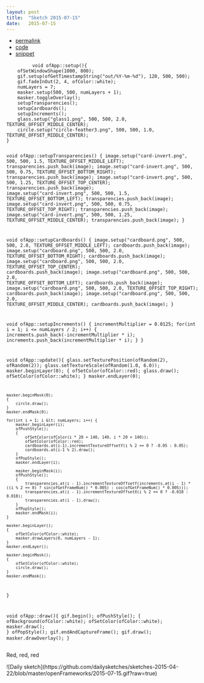```yaml
---
layout: post
title:  "Sketch 2015-07-15"
date:   2015-07-15
---
```

<div class="code">
    <ul>
		<li><a href="{% post_url 2015-07-15-sketch %}">permalink</a></li>
		<li><a href="https://github.com/dailysketches/dailySketches/tree/master/sketches/2015-07-15">code</a></li>
		<li><a href="#" class="snippet-button">snippet</a></li>
	</ul>
    <pre class="snippet">
        <code class="cpp">void ofApp::setup(){
    ofSetWindowShape(1000, 800);
    gif.setup(ofGetTimestampString(&quot;out/%Y-%m-%d&quot;), 120, 500, 500);
    gif.fadeInOut(2, 4, ofColor::white);
    numLayers = 7;
    masker.setup(500, 500, numLayers + 1);
    masker.toggleOverlay();
    setupTransparencies();
    setupCardboards();
    setupIncrements();
    glass.setup(&quot;glass1.png&quot;, 500, 500, 2.0, TEXTURE_OFFSET_MIDDLE_CENTER);
    circle.setup(&quot;circle-feather3.png&quot;, 500, 500, 1.0, TEXTURE_OFFSET_MIDDLE_CENTER);
}

void ofApp::setupTransparencies() {
    image.setup(&quot;card-invert.png&quot;, 500, 500, 1.5, TEXTURE_OFFSET_MIDDLE_LEFT);
    transparencies.push_back(image);
    image.setup(&quot;card-invert.png&quot;, 500, 500, 0.75, TEXTURE_OFFSET_BOTTOM_RIGHT);
    transparencies.push_back(image);
    image.setup(&quot;card-invert.png&quot;, 500, 500, 1.25, TEXTURE_OFFSET_TOP_CENTER);
    transparencies.push_back(image);
    image.setup(&quot;card-invert.png&quot;, 500, 500, 1.5, TEXTURE_OFFSET_BOTTOM_LEFT);
    transparencies.push_back(image);
    image.setup(&quot;card-invert.png&quot;, 500, 500, 0.75, TEXTURE_OFFSET_TOP_RIGHT);
    transparencies.push_back(image);
    image.setup(&quot;card-invert.png&quot;, 500, 500, 1.25, TEXTURE_OFFSET_MIDDLE_CENTER);
    transparencies.push_back(image);
}

void ofApp::setupCardboards() {
    image.setup(&quot;cardboard.png&quot;, 500, 500, 2.0, TEXTURE_OFFSET_MIDDLE_LEFT);
    cardboards.push_back(image);
    image.setup(&quot;cardboard.png&quot;, 500, 500, 2.0, TEXTURE_OFFSET_BOTTOM_RIGHT);
    cardboards.push_back(image);
    image.setup(&quot;cardboard.png&quot;, 500, 500, 2.0, TEXTURE_OFFSET_TOP_CENTER);
    cardboards.push_back(image);
    image.setup(&quot;cardboard.png&quot;, 500, 500, 2.0, TEXTURE_OFFSET_BOTTOM_LEFT);
    cardboards.push_back(image);
    image.setup(&quot;cardboard.png&quot;, 500, 500, 2.0, TEXTURE_OFFSET_TOP_RIGHT);
    cardboards.push_back(image);
    image.setup(&quot;cardboard.png&quot;, 500, 500, 2.0, TEXTURE_OFFSET_MIDDLE_CENTER);
    cardboards.push_back(image);
}

void ofApp::setupIncrements() {
    incrementMultiplier = 0.0125;
    for(int i = 1; i &lt;= numLayers / 2; i++) {
        increments.push_back(-incrementMultiplier * i);
        increments.push_back(incrementMultiplier * i);
    }
}

void ofApp::update(){
    glass.setTexturePosition(ofRandom(2), ofRandom(2));
    glass.setTextureScale(ofRandom(1.0, 6.0));
    masker.beginLayer(0);
    {
        ofSetColor(ofColor::red);
        glass.draw();
        ofSetColor(ofColor::white);
    }
    masker.endLayer(0);

    masker.beginMask(0);
    {
        circle.draw();
    }
    masker.endMask(0);

    for(int i = 1; i &lt; numLayers; i++) {
        masker.beginLayer(i);
        ofPushStyle();
        {
            ofSetColor(ofColor(i * 20 + 140, 140, i * 20 + 140));
            ofSetColor(ofColor::red);
            cardboards.at(i-1).incrementTextureOffsetY(i % 2 == 0 ? -0.05 : 0.05);
            cardboards.at(i-1 % 2).draw();
        }
        ofPopStyle();
        masker.endLayer(i);
        
        masker.beginMask(i);
        ofPushStyle();
        {
            transparencies.at(i - 1).incrementTextureOffsetY(increments.at(i - 1) * ((i % 2 == 0) ? sin(ofGetFrameNum() * 0.005) : cos(ofGetFrameNum() * 0.005)));
            transparencies.at(i - 1).incrementTextureOffsetX(i % 2 == 0 ? -0.018 : 0.018);
            transparencies.at(i - 1).draw();
        }
        ofPopStyle();
        masker.endMask(i);
    }
    
    masker.beginLayer();
    {
        ofSetColor(ofColor::white);
        masker.drawLayers(0, numLayers - 1);
    }
    masker.endLayer();
    
    masker.beginMask();
    {
        ofSetColor(ofColor::white);
        circle.draw();
    }
    masker.endMask();
}

void ofApp::draw(){
    gif.begin();
    ofPushStyle();
    {
        ofBackground(ofColor::white);
        ofSetColor(ofColor::white);
        masker.draw();
    }
    ofPopStyle();
    gif.endAndCaptureFrame();
    gif.draw();
    masker.drawOverlay();
}</code>
    </pre>
</div>
<p class="description">Red, red, red</p>
![Daily sketch](https://github.com/dailysketches/sketches-2015-04-22/blob/master/openFrameworks/2015-07-15.gif?raw=true)

